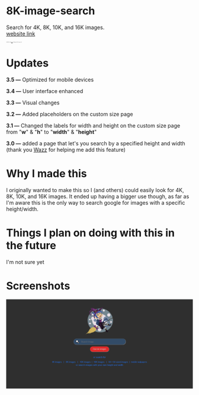 # 8K-image-search
Search for 4K, 8K, 10K, and 16K images.
</br><a href="https://SoaringGecko.github.io/8K-image-search/">website link</a>
<p style="font-size:10%">I would like to thank <a href="https://stackoverflow.com/users/947271/lucas">Lucas</a> for helping me with the image search.</p>

# Updates
<p><b>3.5 —</b> Optimized for mobile devices</p>
<p><b>3.4 —</b> User interface enhanced</p>
<p><b>3.3 —</b> Visual changes</p>
<p><b>3.2 —</b> Added placeholders on the custom size page</p>
<p><b>3.1 —</b> Changed the labels for width and height on the custom size page from "<b>w</b>" & "<b>h</b>" to "<b>width</b>" & "<b>height</b>"</p>
<p><b>3.0 —</b> added a page that let's you search by a specified height and width (thank you <a href="https://stackoverflow.com/users/1171702/wazz">Wazz</a> for helping me add this feature)</p>

# Why I made this
<p>I originally wanted to make this so I (and others) could easily look for 4K, 8K, 10K, and 16K images. It ended up having a bigger use though, as far as I'm aware this is the only way to search google for images with a specific height/width.</p>

# Things I plan on doing with this in the future
<p>I'm not sure yet</p>

# Screenshots 
![](/images/pic1.PNG)



